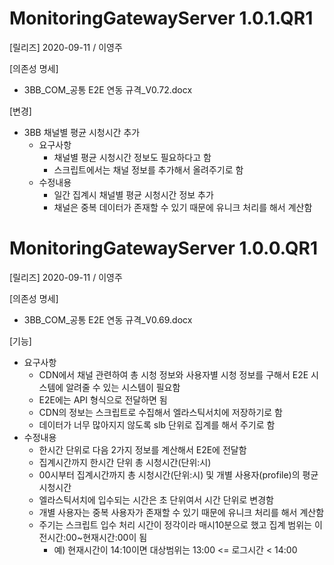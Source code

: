 MonitoringGatewayServer 1.0.1.QR1
===================
[릴리즈] 2020-09-11 / 이영주

[의존성 명세]
  * 3BB_COM_공통 E2E 연동 규격_V0.72.docx

[변경]
  * 3BB 채널별 평균 시청시간 추가
    * 요구사항
      * 채널별 평균 시청시간 정보도 필요하다고 함
      * 스크립트에서는 채널 정보를 추가해서 올려주기로 함
    * 수정내용
      * 일간 집계시 채널별 평균 시청시간 정보 추가
      * 채널은 중복 데이터가 존재할 수 있기 때문에 유니크 처리를 해서 계산함

MonitoringGatewayServer 1.0.0.QR1
===================
[릴리즈] 2020-09-11 / 이영주

[의존성 명세]
  * 3BB_COM_공통 E2E 연동 규격_V0.69.docx
    
[기능]
  * 요구사항
    * CDN에서 채널 관련하여 총 시청 정보와 사용자별 시청 정보를 구해서 E2E 시스템에 알려줄 수 있는 시스템이 필요함
    * E2E에는 API 형식으로 전달하면 됨
    * CDN의 정보는 스크립트로 수집해서 엘라스틱서치에 저장하기로 함
    * 데이터가 너무 많아지지 않도록 slb 단위로 집계를 해서 주기로 함
  * 수정내용
    * 한시간 단위로 다음 2가지 정보를 계산해서 E2E에 전달함
    * 집계시간까지 한시간 단위 총 시청시간(단위:시)
    * 00시부터 집계시간까지 총 시청시간(단위:시) 및 개별 사용자(profile)의 평균 시청시간
    * 엘라스틱서치에 입수되는 시간은 초 단위여서 시간 단위로 변경함
    * 개별 사용자는 중복 사용자가 존재할 수 있기 때문에 유니크 처리를 해서 계산함
    * 주기는 스크립트 입수 처리 시간이 정각이라 매시10분으로 했고 집계 범위는 이전시간:00~현재시간:00이 됨
      * 예) 현재시간이 14:10이면 대상범위는 13:00 <= 로그시간 < 14:00

